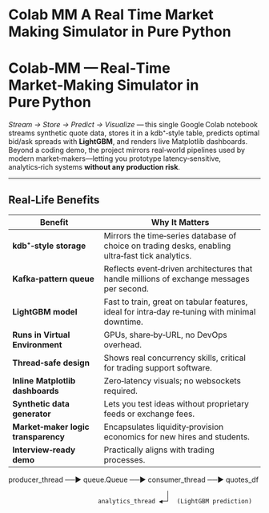 # Colab MM A Real Time Market Making Simulator in Pure Python

# Colab‑MM — Real‑Time Market‑Making Simulator in Pure Python

*Stream → Store → Predict → Visualize* — this single Google Colab notebook streams synthetic quote data, stores it in a kdb⁺‑style table, predicts optimal bid/ask spreads with **LightGBM**, and renders live Matplotlib dashboards.  
Beyond a coding demo, the project mirrors real‑world pipelines used by modern market‑makers—letting you prototype latency‑sensitive, analytics‑rich systems **without any production risk**.

---

## Real‑Life Benefits

| Benefit | Why It Matters |
|---------|----------------|
| **kdb⁺‑style storage** | Mirrors the time‑series database of choice on trading desks, enabling ultra‑fast tick analytics. |
| **Kafka‑pattern queue** | Reflects event‑driven architectures that handle millions of exchange messages per second. |
| **LightGBM model** | Fast to train, great on tabular features, ideal for intra‑day re‑tuning with minimal downtime. |
| **Runs in Virtual Environment** | GPUs, share‑by‑URL, no DevOps overhead. |
| **Thread‑safe design** | Shows real concurrency skills, critical for trading support software. |
| **Inline Matplotlib dashboards** | Zero‑latency visuals; no websockets required. |
| **Synthetic data generator** | Lets you test ideas without proprietary feeds or exchange fees. |
| **Market‑maker logic transparency** | Encapsulates liquidity‑provision economics for new hires and students. |
| **Interview‑ready demo** | Practically aligns with trading processes. |


producer_thread ──▶ queue.Queue ──▶ consumer_thread ──▶ quotes_df

                                                │
                             analytics_thread ◀─┘  (LightGBM prediction)

